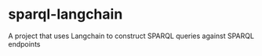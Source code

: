 # sparql-langchain
A project that uses Langchain to construct SPARQL queries against SPARQL endpoints
